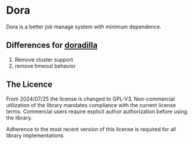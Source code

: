 Dora
===========================

Dora is a better job manage system with minimum dependence.

## Differences for [doradilla](https://github.com/wherby/doradilla)

1. Remove cluster support
2. remove timeout behavior


## The Licence 

From 2024/07/25 the license is changed to GPL-V3, Non-commercial utilization of the library mandates compliance with the current license terms.
Commercial users require explicit author authorization before using the library.

Adherence to the most recent version of this license is required for all library implementations